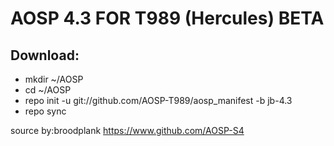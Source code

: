 AOSP 4.3 FOR T989 (Hercules)
BETA
===============================

Download:
----------
* mkdir ~/AOSP
* cd ~/AOSP
* repo init -u git://github.com/AOSP-T989/aosp_manifest -b jb-4.3
* repo sync

source by:broodplank
https://www.github.com/AOSP-S4




